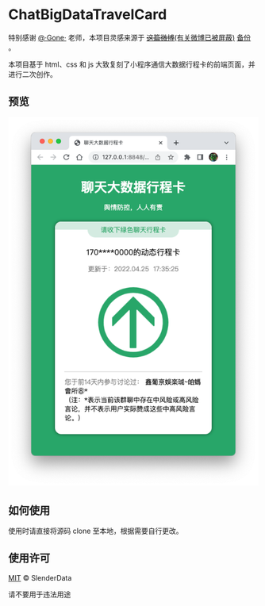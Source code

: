 # ChatBigDataTravelCard

特别感谢 [@·Gone·](https://weibo.com/u/2881197961) 老师，本项目灵感来源于 [~~这篇微博~~(有关微博已被屏蔽)](https://weibo.com/2881197961/LkEoLyCnP) [备份](weibo_backups/weibo_backups.md) 。

本项目基于 html、css 和 js 大致复刻了小程序通信大数据行程卡的前端页面，并进行二次创作。

## 预览

![preview](preview.png)

## 如何使用

使用时请直接将源码 clone 至本地，根据需要自行更改。

## 使用许可

[MIT](LICENSE) © SlenderData

请不要用于违法用途
